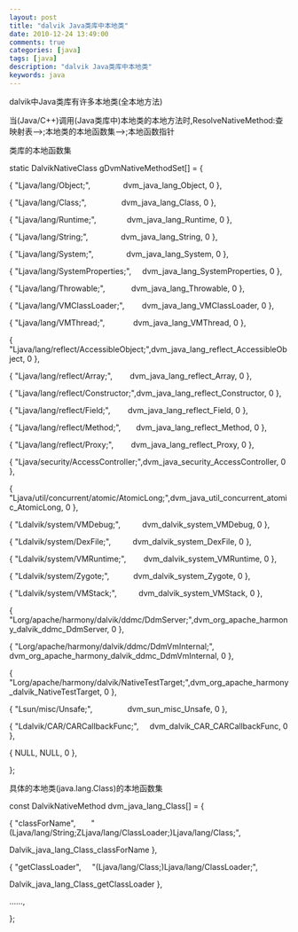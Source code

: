 ```yaml
---
layout: post
title: "dalvik Java类库中本地类"
date: 2010-12-24 13:49:00 
comments: true
categories: [java]
tags: [java]
description: "dalvik Java类库中本地类"
keywords: java
---
```



 
  dalvik中Java类库有许多本地类(全本地方法)
 
 
  当(Java/C++)调用(Java类库中)本地类的本地方法时,ResolveNativeMethod:查映射表-->;本地类的本地函数集-->;本地函数指针
 
 
 
 
  类库的本地函数集
 
 
  static DalvikNativeClass gDvmNativeMethodSet[] = {
  
  { "Ljava/lang/Object;",               dvm_java_lang_Object, 0 },
  
  { "Ljava/lang/Class;",                dvm_java_lang_Class, 0 },
  
  { "Ljava/lang/Runtime;",              dvm_java_lang_Runtime, 0 },
  
  { "Ljava/lang/String;",               dvm_java_lang_String, 0 },
  
  { "Ljava/lang/System;",               dvm_java_lang_System, 0 },
  
  { "Ljava/lang/SystemProperties;",     dvm_java_lang_SystemProperties, 0 },
  
  { "Ljava/lang/Throwable;",            dvm_java_lang_Throwable, 0 },
  
  { "Ljava/lang/VMClassLoader;",        dvm_java_lang_VMClassLoader, 0 },
  
  { "Ljava/lang/VMThread;",             dvm_java_lang_VMThread, 0 },
  
  { "Ljava/lang/reflect/AccessibleObject;",dvm_java_lang_reflect_AccessibleObject, 0 },
  
  { "Ljava/lang/reflect/Array;",        dvm_java_lang_reflect_Array, 0 },
  
  { "Ljava/lang/reflect/Constructor;",dvm_java_lang_reflect_Constructor, 0 },
  
  { "Ljava/lang/reflect/Field;",        dvm_java_lang_reflect_Field, 0 },
  
  { "Ljava/lang/reflect/Method;",       dvm_java_lang_reflect_Method, 0 },
  
  { "Ljava/lang/reflect/Proxy;",        dvm_java_lang_reflect_Proxy, 0 },
  
  { "Ljava/security/AccessController;",dvm_java_security_AccessController, 0 },
  
  { "Ljava/util/concurrent/atomic/AtomicLong;",dvm_java_util_concurrent_atomic_AtomicLong, 0 },
  
  { "Ldalvik/system/VMDebug;",          dvm_dalvik_system_VMDebug, 0 },
  
  { "Ldalvik/system/DexFile;",          dvm_dalvik_system_DexFile, 0 },
  
  { "Ldalvik/system/VMRuntime;",        dvm_dalvik_system_VMRuntime, 0 },
  
  { "Ldalvik/system/Zygote;",           dvm_dalvik_system_Zygote, 0 },
  
  { "Ldalvik/system/VMStack;",          dvm_dalvik_system_VMStack, 0 },
  
  { "Lorg/apache/harmony/dalvik/ddmc/DdmServer;",dvm_org_apache_harmony_dalvik_ddmc_DdmServer, 0 },
  
  { "Lorg/apache/harmony/dalvik/ddmc/DdmVmInternal;", dvm_org_apache_harmony_dalvik_ddmc_DdmVmInternal, 0 },
  
  { "Lorg/apache/harmony/dalvik/NativeTestTarget;",dvm_org_apache_harmony_dalvik_NativeTestTarget, 0 },
  
  { "Lsun/misc/Unsafe;",                dvm_sun_misc_Unsafe, 0 },
  
  { "Ldalvik/CAR/CARCallbackFunc;",     dvm_dalvik_CAR_CARCallbackFunc, 0 },
  
  { NULL, NULL, 0 },
  
  };
 
 
 
 
  具体的本地类(java.lang.Class)的本地函数集
 
 
  const DalvikNativeMethod dvm_java_lang_Class[] = {
  
  { "classForName",       "(Ljava/lang/String;ZLjava/lang/ClassLoader;)Ljava/lang/Class;",
  
  Dalvik_java_lang_Class_classForName },
  
  { "getClassLoader",     "(Ljava/lang/Class;)Ljava/lang/ClassLoader;",
  
  Dalvik_java_lang_Class_getClassLoader },
  
  ......,
  
  };
 


